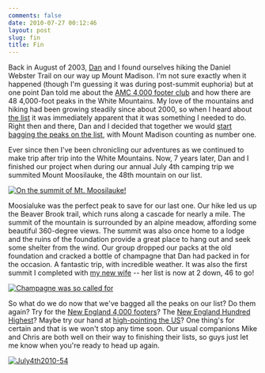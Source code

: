 ```yaml
---
comments: false
date: 2010-07-27 00:12:46
layout: post
slug: fin
title: Fin
---
```


Back in August of 2003, [Dan](http://www.littlebigmind.com/) and I found ourselves hiking the Daniel Webster Trail on our way up Mount Madison. I'm not sure exactly when it happened (though I'm guessing it was during post-summit euphoria) but at one point Dan told me about the [AMC 4,000 footer club](http://www.amc4000footer.org/) and how there are 48 4,000-foot peaks in the White Mountains. My love of the mountains and hiking had been growing steadily since about 2000, so when I heard about [the list](http://www.amc4000footer.org/wm4.htm) it was immediately apparent that it was something I needed to do. Right then and there, Dan and I decided that together we would [start bagging the peaks on the list](http://www.geldmacher.net/4000-footers/), with Mount Madison counting as number one.

Ever since then I've been chronicling our adventures as we continued to make trip after trip into the White Mountains. Now, 7 years later, Dan and I finished our project when during our annual July 4th camping trip we summited Mount Moosilauke, the 48th mountain on our list.

[![On the summit of Mt. Moosilauke!](http://farm5.static.flickr.com/4120/4802920183_27fa605e0e.jpg)](http://www.flickr.com/photos/geldmacher/4802920183/)

Moosialuke was the perfect peak to save for our last one. Our hike led us up the Beaver Brook trail, which runs along a cascade for nearly a mile. The summit of the mountain is surrounded by an alpine meadow, affording some beautiful 360-degree views. The summit was also once home to a lodge and the ruins of the foundation provide a great place to hang out and seek some shelter from the wind. Our group dropped our packs at the old foundation and cracked a bottle of champagne that Dan had packed in for the occasion. A fantastic trip, with incredible weather. It was also the first summit I completed with [my new wife](http://www.geldmacher.net/2010/07/10/married/) -- her list is now at 2 down, 46 to go!

[![Champagne was so called for](http://farm5.static.flickr.com/4094/4802914285_b5efe2092b.jpg)](http://www.flickr.com/photos/geldmacher/4802914285/)

So what do we do now that we've bagged all the peaks on our list? Do them again? Try for the [New England 4,000 footers](http://www.amc4000footer.org/ne4.htm)? The [New England Hundred Highest](http://www.amc4000footer.org/ne100.htm)? Maybe try our hand at [high-pointing the US](http://highpointers.org/us-highpoint-guide)? One thing's for certain and that is we won't stop any time soon. Our usual companions Mike and Chris are both well on their way to finishing their lists, so guys just let me know when you're ready to head up again.

[![July4th2010-54](http://farm5.static.flickr.com/4120/4803541228_df3ab89090.jpg)](http://www.flickr.com/photos/geldmacher/4803541228/)

